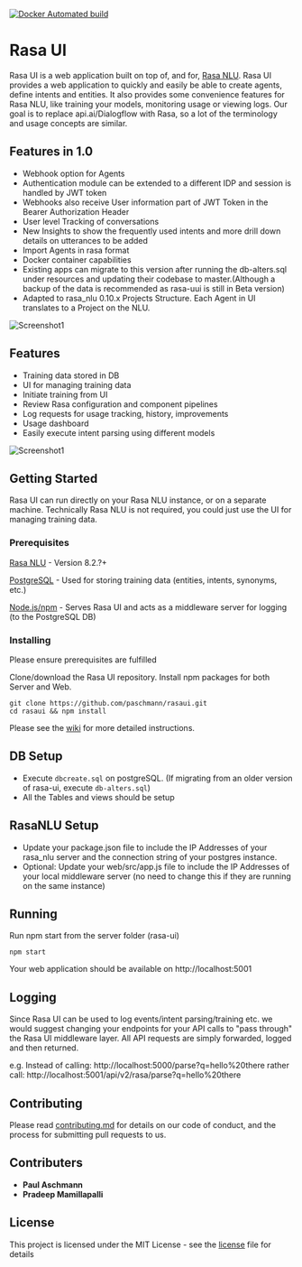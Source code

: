 [![Docker Automated build](https://img.shields.io/docker/automated/jrottenberg/ffmpeg.svg)](https://hub.docker.com/r/paschmann/rasa-ui/)

# Rasa UI

Rasa UI is a web application built on top of, and for, [Rasa NLU](https://github.com/RasaHQ/rasa_nlu). Rasa UI provides a web application to quickly and easily be able to create agents, define intents and entities. It also provides some convenience features for Rasa NLU, like training your models, monitoring usage or viewing logs. Our goal is to replace api.ai/Dialogflow with Rasa, so a lot of the terminology and usage concepts are similar.

## Features in 1.0
- Webhook option for Agents
- Authentication module can be extended to a different IDP and session is handled by JWT token
- Webhooks also receive User information part of JWT Token in the Bearer Authorization Header
- User level Tracking of conversations
- New Insights to show the frequently used intents and more drill down details on utterances to be added
- Import Agents in rasa format
- Docker container capabilities
- Existing apps can migrate to this version after running the db-alters.sql under resources and updating their codebase to master.(Although a backup of the data is recommended as rasa-uui is still in Beta version)
- Adapted to rasa_nlu 0.10.x Projects Structure. Each Agent in UI translates to a Project on the NLU.

![Screenshot1](https://github.com/paschmann/rasa-ui/blob/master/resources/insights.png)


## Features
- Training data stored in DB
- UI for managing training data
- Initiate training from UI
- Review Rasa configuration and component pipelines
- Log requests for usage tracking, history, improvements
- Usage dashboard
- Easily execute intent parsing using different models

![Screenshot1](https://github.com/paschmann/rasa-ui/blob/master/resources/rasa_ui_1.png)

## Getting Started

Rasa UI can run directly on your Rasa NLU instance, or on a separate machine. Technically Rasa NLU is not required, you could just use the UI for managing training data.


### Prerequisites

[Rasa NLU](https://github.com/golastmile/rasa_nlu) - Version 8.2.?+

[PostgreSQL](https://www.postgresql.org/) - Used for storing training data (entities, intents, synonyms, etc.)

[Node.js/npm](https://nodejs.org/en/) - Serves Rasa UI and acts as a middleware server for logging (to the PostgreSQL DB)


### Installing

Please ensure prerequisites are fulfilled

Clone/download the Rasa UI repository. Install npm packages for both Server and Web.

```
git clone https://github.com/paschmann/rasaui.git
cd rasaui && npm install
```

Please see the [wiki](https://github.com/paschmann/rasa-ui/wiki/Rasa-UI-Install-Guide) for more detailed instructions.

## DB Setup
- Execute `dbcreate.sql` on postgreSQL. (If migrating from an older version of rasa-ui, execute `db-alters.sql`)
- All the Tables and views should be setup

## RasaNLU Setup
- Update your package.json file to include the IP Addresses of your rasa_nlu server and the connection string of your postgres instance.
- Optional: Update your web/src/app.js file to include the IP Addresses of your local middleware server (no need to change this if they are running on the same instance)

## Running
Run npm start from the server folder (rasa-ui)

```
npm start
```
Your web application should be available on http://localhost:5001

## Logging

Since Rasa UI can be used to log events/intent parsing/training etc. we would suggest changing your endpoints for your API calls to "pass through" the Rasa UI middleware layer. All API requests are simply forwarded, logged and then returned.

e.g. Instead of calling: http://localhost:5000/parse?q=hello%20there rather call: http://localhost:5001/api/v2/rasa/parse?q=hello%20there

## Contributing

Please read [contributing.md](https://github.com/paschmann/rasaui/contributing.md) for details on our code of conduct, and the process for submitting pull requests to us.

## Contributers

* **Paul Aschmann**
* **Pradeep Mamillapalli**

## License

This project is licensed under the MIT License - see the [license](license) file for details
